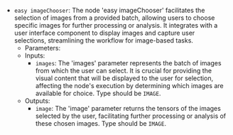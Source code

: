 - `easy imageChooser`: The node 'easy imageChooser' facilitates the selection of images from a provided batch, allowing users to choose specific images for further processing or analysis. It integrates with a user interface component to display images and capture user selections, streamlining the workflow for image-based tasks.
    - Parameters:
    - Inputs:
        - `images`: The 'images' parameter represents the batch of images from which the user can select. It is crucial for providing the visual content that will be displayed to the user for selection, affecting the node's execution by determining which images are available for choice. Type should be `IMAGE`.
    - Outputs:
        - `image`: The 'image' parameter returns the tensors of the images selected by the user, facilitating further processing or analysis of these chosen images. Type should be `IMAGE`.
